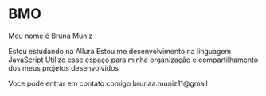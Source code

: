 # BMO
 Meu nome é Bruna Muniz

 Estou estudando na Allura
Estou me desenvolvimento na linguagem JavaScript
Utilizo esse espaço para minha organização e compartilhamento dos meus projetos desenvolvidos

Voce pode entrar em contato comigo 
brunaa.muniz11@gmail
